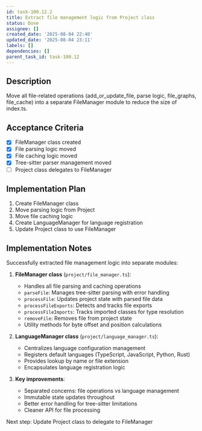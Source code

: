 ```yaml
---
id: task-100.12.2
title: Extract file management logic from Project class
status: Done
assignee: []
created_date: '2025-08-04 22:40'
updated_date: '2025-08-04 23:11'
labels: []
dependencies: []
parent_task_id: task-100.12
---
```


## Description

Move all file-related operations (add_or_update_file, parse logic, file_graphs, file_cache) into a separate FileManager module to reduce the size of index.ts.

## Acceptance Criteria

- [x] FileManager class created
- [x] File parsing logic moved
- [x] File caching logic moved
- [x] Tree-sitter parser management moved
- [ ] Project class delegates to FileManager

## Implementation Plan

1. Create FileManager class
2. Move parsing logic from Project
3. Move file caching logic
4. Create LanguageManager for language registration
5. Update Project class to use FileManager

## Implementation Notes

Successfully extracted file management logic into separate modules:

1. **FileManager class** (`project/file_manager.ts`):
   - Handles all file parsing and caching operations
   - `parseFile`: Manages tree-sitter parsing with error handling
   - `processFile`: Updates project state with parsed file data
   - `processFileExports`: Detects and tracks file exports
   - `processFileImports`: Tracks imported classes for type resolution
   - `removeFile`: Removes file from project state
   - Utility methods for byte offset and position calculations

2. **LanguageManager class** (`project/language_manager.ts`):
   - Centralizes language configuration management
   - Registers default languages (TypeScript, JavaScript, Python, Rust)
   - Provides lookup by name or file extension
   - Encapsulates language registration logic

3. **Key improvements**:
   - Separated concerns: file operations vs language management
   - Immutable state updates throughout
   - Better error handling for tree-sitter limitations
   - Cleaner API for file processing

Next step: Update Project class to delegate to FileManager
